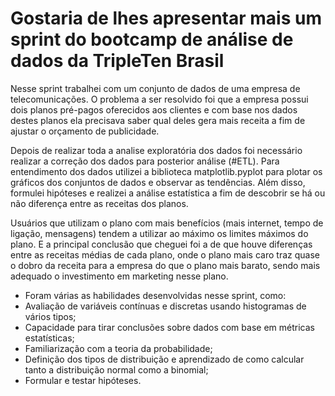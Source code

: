 # Gostaria de lhes apresentar mais um sprint do bootcamp de análise de dados da TripleTen Brasil

Nesse sprint trabalhei com um conjunto de dados de uma empresa de telecomunicações. O problema a ser resolvido foi que a empresa possui dois planos pré-pagos oferecidos aos clientes e com base nos dados destes planos ela precisava saber qual deles gera mais receita a fim de ajustar o orçamento de publicidade.

Depois de realizar toda a analise exploratória dos dados foi necessário realizar a correção dos dados para posterior análise (#ETL). Para entendimento dos dados utilizei a biblioteca matplotlib.pyplot para plotar os gráficos dos conjuntos de dados e observar as tendências. Além disso, formulei hipóteses e realizei a análise estatística a fim de descobrir se há ou não diferença entre as receitas dos planos.

Usuários que utilizam o plano com mais benefícios (mais internet, tempo de ligação, mensagens) tendem a utilizar ao máximo os limites máximos do plano. E a principal conclusão que cheguei foi a de que houve diferenças entre as receitas médias de cada plano, onde o plano mais caro traz quase o dobro da receita para a empresa do que o plano mais barato, sendo mais adequado o investimento em marketing nesse plano.

- Foram várias as habilidades desenvolvidas nesse sprint, como:
- Avaliação de variáveis contínuas e discretas usando histogramas de vários tipos;
- Capacidade para tirar conclusões sobre dados com base em métricas estatísticas;
- Familiarização com a teoria da probabilidade;
- Definição dos tipos de distribuição e aprendizado de como calcular tanto a distribuição normal como a binomial;
- Formular e testar hipóteses.